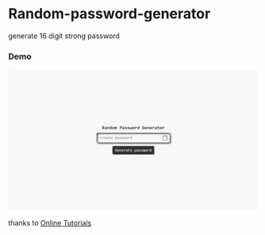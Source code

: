 # Random-password-generator
generate 16 digit strong password
<h3>Demo</h3>
<img src="https://github.com/dmsubhajit/Random-password-generator/blob/main/Screenshot%20(323).png" alt="Random-password-generator-Demo">

thanks to <a href="https://www.youtube.com/channel/UCbwXnUipZsLfUckBPsC7Jog" target="_blank" rel="nofollow">Online Tutorials</a>

